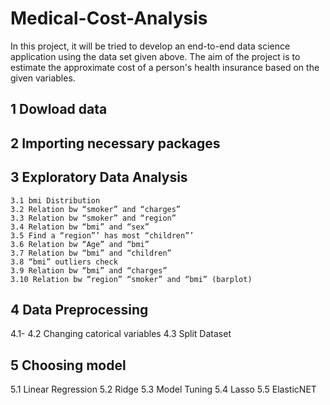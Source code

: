 # Medical-Cost-Analysis
In this project, it will be tried to develop an end-to-end data science application using the data set given above. The aim of the project is to estimate the approximate cost of a person's health insurance based on the given variables.

## 1 Dowload data 
## 2 Importing necessary packages
## 3 Exploratory Data Analysis
    3.1 bmi Distribution
    3.2 Relation bw “smoker” and “charges”
    3.3 Relation bw “smoker” and “region”
    3.4 Relation bw “bmi” and “sex”
    3.5 Find a “region”’ has most “children”’
    3.6 Relation bw “Age” and “bmi”
    3.7 Relation bw “bmi” and “children”
    3.8 “bmi” outliers check
    3.9 Relation bw “bmi” and “charges”
    3.10 Relation bw “region” “smoker” and “bmi” (barplot)
## 4 Data Preprocessing
   4.1- 4.2 Changing catorical variables
   4.3 Split Dataset
## 5 Choosing model
   5.1 Linear Regression
   5.2 Ridge
   5.3 Model Tuning
   5.4 Lasso
   5.5 ElasticNET
